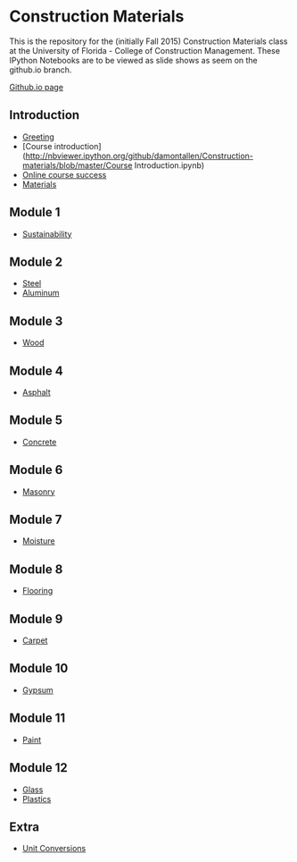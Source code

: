 
# Construction Materials

This is the repository for the (initially Fall 2015) Construction Materials class
at the University of Florida - College of Construction Management.  These IPython
Notebooks are to be viewed as slide shows as seem on the github.io branch.

[Github.io page](http://damontallen.github.io/Construction-materials/)


## Introduction

* [Greeting](http://nbviewer.ipython.org/github/damontallen/Construction-materials/blob/master/Greetings.ipynb)
* [Course introduction](http://nbviewer.ipython.org/github/damontallen/Construction-materials/blob/master/Course Introduction.ipynb)
* [Online course success](http://nbviewer.ipython.org/github/damontallen/Construction-materials/blob/master/Online%20course%20success.ipynb)
* [Materials](http://nbviewer.ipython.org/github/damontallen/Construction-materials/blob/master/Materials.ipynb)


## Module 1

* [Sustainability](http://nbviewer.ipython.org/github/damontallen/Construction-materials/blob/master/Sustainability.ipynb)


## Module 2

* [Steel](http://nbviewer.ipython.org/github/damontallen/Construction-materials/blob/master/Steel.ipynb)
* [Aluminum](http://nbviewer.ipython.org/github/damontallen/Construction-materials/blob/master/Aluminum.ipynb)


## Module 3

* [Wood](http://nbviewer.ipython.org/github/damontallen/Construction-materials/blob/master/Wood.ipynb)


## Module 4

* [Asphalt](http://nbviewer.ipython.org/github/damontallen/Construction-materials/blob/master/Asphalt.ipynb)


## Module 5

* [Concrete](http://nbviewer.ipython.org/github/damontallen/Construction-materials/blob/master/Concrete.ipynb)


## Module 6

* [Masonry](http://nbviewer.ipython.org/github/damontallen/Construction-materials/blob/master/Masonry.ipynb)


## Module 7

* [Moisture](http://nbviewer.ipython.org/github/damontallen/Construction-materials/blob/master/Moisture.ipynb)


## Module 8

* [Flooring](http://nbviewer.ipython.org/github/damontallen/Construction-materials/blob/master/Flooring.ipynb)


## Module 9

* [Carpet](http://nbviewer.ipython.org/github/damontallen/Construction-materials/blob/master/Carpet.ipynb)


## Module 10

* [Gypsum](http://nbviewer.ipython.org/github/damontallen/Construction-materials/blob/master/Gypsum.ipynb)


## Module 11

* [Paint](http://nbviewer.ipython.org/github/damontallen/Construction-materials/blob/master/Paint.ipynb)


## Module 12

* [Glass](http://nbviewer.ipython.org/github/damontallen/Construction-materials/blob/master/Glass.ipynb)
* [Plastics](http://nbviewer.ipython.org/github/damontallen/Construction-materials/blob/master/Plastic.ipynb)

## Extra

* [Unit Conversions](http://nbviewer.ipython.org/github/damontallen/Construction-materials/blob/master/Units%20and%20Prefixes.ipynb)
